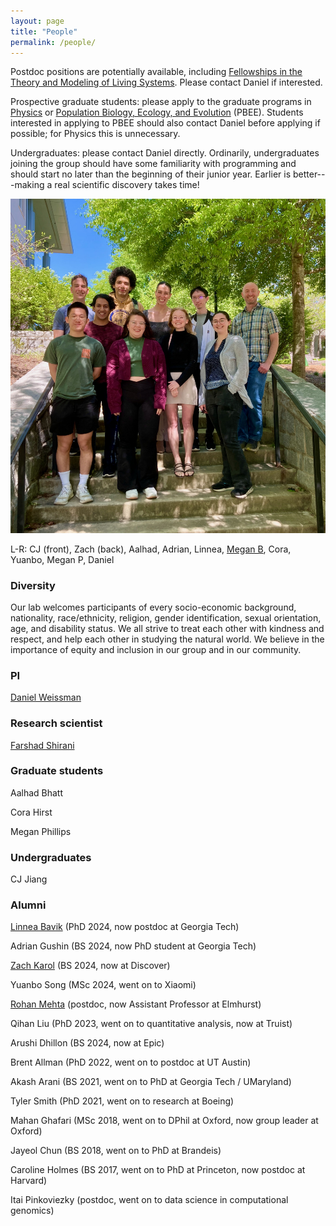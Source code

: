 ```yaml
---
layout: page
title: "People"
permalink: /people/
---
```


Postdoc positions are potentially available, including [Fellowships in the Theory and Modeling of Living Systems](http://livingtheory.emory.edu/people/post-docs.html). Please contact Daniel if interested.

Prospective graduate students: please apply to the graduate programs in [Physics](http://www.physics.emory.edu/home/grad/index.html)
or [Population Biology, Ecology, and Evolution](http://www.biomed.emory.edu/PROGRAM_SITES/PBEE/index.html) (PBEE).
Students interested in applying to PBEE should also contact Daniel before applying if possible; for Physics this is unnecessary.

Undergraduates: please contact Daniel directly. Ordinarily, undergraduates joining the group should have some familiarity with programming and should start no later than the beginning of their junior year. Earlier is better---making a real scientific discovery takes time! 

![Group picture](/images/group2024.jpg)

L-R: CJ (front), Zach (back), Aalhad, Adrian, Linnea, [Megan B](https://mlizbishop.com/), Cora, Yuanbo, Megan P, Daniel

### Diversity

Our lab welcomes participants of every socio-economic background, nationality, race/ethnicity, religion, gender identification, sexual orientation, age, and disability status. We all strive to treat each other with kindness and respect, and help each other in studying the natural world. We believe in the importance of equity and inclusion in our group and in our community.

### PI

[Daniel Weissman](/people/dbw.html)

### Research scientist

[Farshad Shirani](https://farshadshirani.com/)

### Graduate students

Aalhad Bhatt

Cora Hirst

Megan Phillips


### Undergraduates

CJ Jiang


### Alumni

[Linnea Bavik](/people/lmb.html) (PhD 2024, now postdoc at Georgia Tech)

Adrian Gushin (BS 2024, now PhD student at Georgia Tech)

[Zach Karol](https://www.zachkarol.com/) (BS 2024, now at Discover)

Yuanbo Song (MSc 2024, went on to Xiaomi)

[Rohan Mehta](https://rohansmehta.github.io/) (postdoc, now Assistant Professor at Elmhurst)

Qihan Liu (PhD 2023, went on to quantitative analysis, now at Truist)

Arushi Dhillon (BS 2024, now at Epic)

Brent Allman (PhD 2022, went on to postdoc at UT Austin)

Akash Arani (BS 2021, went on to PhD at Georgia Tech / UMaryland)

Tyler Smith (PhD 2021, went on to research at Boeing)

Mahan Ghafari (MSc 2018, went on to DPhil at Oxford, now group leader at Oxford)

Jayeol Chun (BS 2018, went on to PhD at Brandeis)

Caroline Holmes (BS 2017, went on to PhD at Princeton, now postdoc at Harvard)

Itai Pinkoviezky (postdoc, went on to data science in computational genomics)


